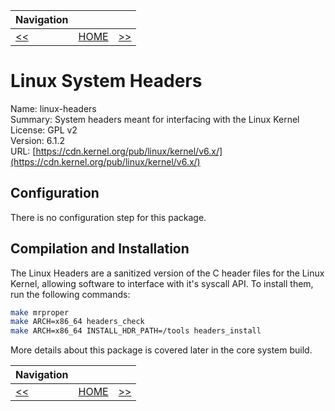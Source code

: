 | Navigation |||
| --- | --- | ---: |
| [<<](./File.md) | [HOME](../README.md) | [>>](./GNUM4.md) |

# Linux System Headers

Name: linux-headers<br />
Summary: System headers meant for interfacing with the Linux Kernel<br />
License: GPL v2<br />
Version: 6.1.2<br />
URL: [https://cdn.kernel.org/pub/linux/kernel/v6.x/](https://cdn.kernel.org/pub/linux/kernel/v6.x/)

## Configuration

There is no configuration step for this package.

## Compilation and Installation

The Linux Headers are a sanitized version of the C header files for the Linux Kernel, allowing software to interface
with it's syscall API. To install them, run the following commands:

```bash
make mrproper
make ARCH=x86_64 headers_check
make ARCH=x86_64 INSTALL_HDR_PATH=/tools headers_install
```

More details about this package is covered later in the core system build.

| Navigation |||
| --- | --- | ---: |
| [<<](./File.md) | [HOME](../README.md) | [>>](./GNUM4.md) |
